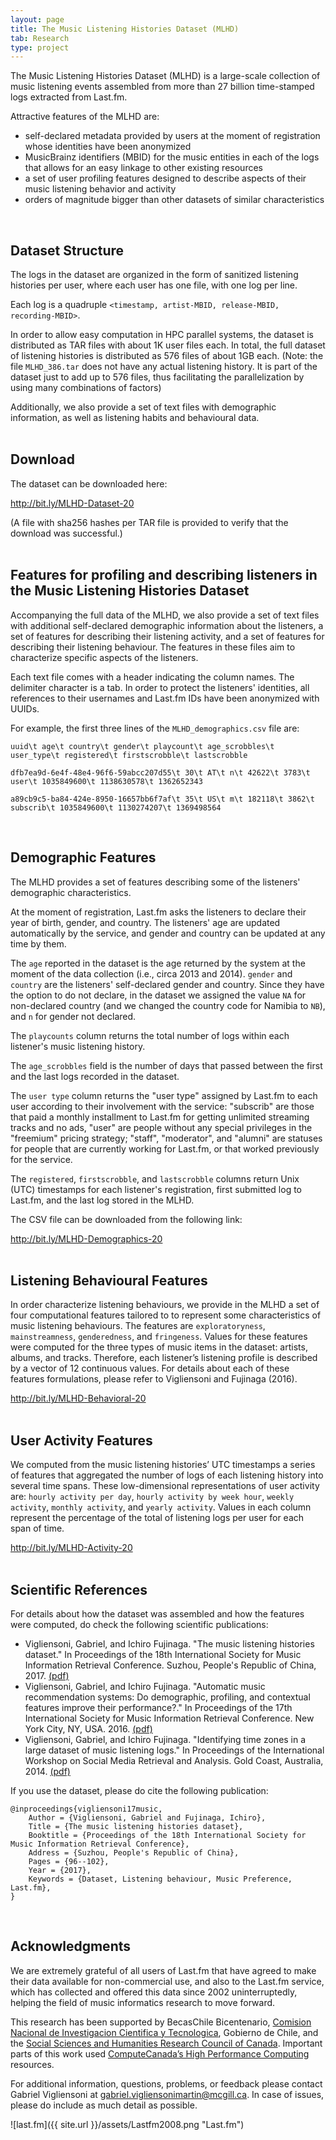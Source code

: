 ```yaml
---
layout: page
title: The Music Listening Histories Dataset (MLHD)
tab: Research
type: project
---
```


The Music Listening Histories Dataset (MLHD) is a large-scale collection of music listening events assembled from more than 27 billion time-stamped logs extracted from Last.fm.

Attractive features of the MLHD are:

* self-declared metadata provided by users at the moment of registration whose identities have been anonymized
* MusicBrainz identifiers (MBID) for the music entities in each of the logs that allows for an easy linkage to other existing resources
* a set of user profiling features designed to describe aspects of their music listening behavior and activity
* orders of magnitude bigger than other datasets of similar characteristics  
<br>

## Dataset Structure

The logs in the dataset are organized in the form of sanitized listening histories per user, where each user has one file, with one log per line.

Each log is a quadruple `<timestamp, artist-MBID, release-MBID, recording-MBID>`.

In order to allow easy computation in HPC parallel systems, the dataset is distributed as TAR files with about 1K user files each. In total, the full dataset of listening histories is distributed as 576 files of about 1GB each. (Note: the file `MLHD_386.tar` does not have any actual listening history. It is part of the dataset just to add up to 576 files, thus facilitating the parallelization by using many combinations of factors)

Additionally, we also provide a set of text files with demographic information, as well as listening habits and behavioural data.  
<br>

## Download

The dataset can be downloaded here:

<http://bit.ly/MLHD-Dataset-20>

(A file with sha256 hashes per TAR file is provided to verify that the download was successful.)  
<br>

## Features for profiling and describing listeners in the Music Listening Histories Dataset

Accompanying the full data of the MLHD, we also provide a set of text files with additional self-declared demographic information about the listeners, a set of features for describing their listening activity, and a set of features for describing their listening behaviour. The features in these files aim to characterize specific aspects of the listeners.

Each text file comes with a header indicating the column names. The delimiter character is a tab. In order to protect the listeners' identities, all references to their usernames and Last.fm IDs have been anonymized with UUIDs.

For example, the first three lines of the `MLHD_demographics.csv` file are:

```
uuid\t age\t country\t gender\t playcount\t age_scrobbles\t user_type\t registered\t firstscrobble\t lastscrobble

dfb7ea9d-6e4f-48e4-96f6-59abcc207d55\t 30\t AT\t n\t 42622\t 3783\t user\t 1035849600\t 1138630578\t 1362652343

a89cb9c5-ba84-424e-8950-16657bb6f7af\t 35\t US\t m\t 182118\t 3862\t subscrib\t 1035849600\t 1130274207\t 1369498564
```
<br>

## Demographic Features

The MLHD provides a set of features describing some of the listeners' demographic characteristics.

At the moment of registration, Last.fm asks the listeners to declare their year of birth, gender, and country. The listeners' age are updated automatically by the service, and gender and country can be updated at any time by them.

The `age` reported in the dataset is the age returned by the system at the moment of the data collection (i.e., circa 2013 and 2014). `gender` and `country` are the listeners' self-declared gender and country. Since they have the option to do not declare, in the dataset we assigned the value `NA` for non-declared country (and we changed the country code for Namibia to `NB`), and `n` for gender not declared.

The `playcounts` column returns the total number of logs within each listener's music listening history.

The `age_scrobbles` field is the number of days that passed between the first and the last logs recorded in the dataset.

The `user type` column returns the "user type" assigned by Last.fm to each user according to their involvement with the service: "subscrib" are those that paid a monthly installment to Last.fm for getting unlimited streaming tracks and no ads, "user" are people without any special privileges in the "freemium" pricing strategy; "staff", "moderator", and "alumni" are statuses for people that are currently working for Last.fm, or that worked previously for the service.

The `registered`, `firstscrobble`, and `lastscrobble` columns return Unix (UTC) timestamps for each listener's registration, first submitted log to Last.fm, and the last log stored in the MLHD.

The CSV file can be downloaded from the following link:

<http://bit.ly/MLHD-Demographics-20>  
<br>

## Listening Behavioural Features

In order characterize listening behaviours, we provide in the MLHD a set of four computational features tailored to to represent some characteristics of music listening behaviours. The features are `exploratoryness`, `mainstreamness`, `genderedness`, and `fringeness`. Values for these features were computed for the three types of music items in the dataset: artists, albums, and tracks. Therefore, each listener’s listening profile is described by a vector of 12 continuous values. For details about each of these features formulations, please refer to Vigliensoni and Fujinaga (2016).

<http://bit.ly/MLHD-Behavioral-20>  
<br>

## User Activity Features

We computed from the music listening histories’ UTC timestamps a series of features that aggregated the number of logs of each listening history into several time spans. These low-dimensional representations of user activity are: `hourly activity per day`, `hourly activity by week hour`, `weekly activity`, `monthly activity`, and `yearly activity`. Values in each column represent the percentage of the total of listening logs per user for each span of time.

<http://bit.ly/MLHD-Activity-20>  
<br>

## Scientific References

For details about how the dataset was assembled and how the features were computed, do check the following scientific publications:

* Vigliensoni, Gabriel, and Ichiro Fujinaga. "The music listening histories dataset." In Proceedings of the 18th International Society for Music Information Retrieval Conference. Suzhou, People's Republic of China, 2017. [(pdf)](https://ismir2017.smcnus.org/wp-content/uploads/2017/10/180_Paper.pdf)
* Vigliensoni, Gabriel, and Ichiro Fujinaga. "Automatic music recommendation systems: Do demographic, profiling, and contextual features improve their performance?." In Proceedings of the 17th International Society for Music Information Retrieval Conference. New York City, NY, USA. 2016. [(pdf)](https://18798-presscdn-pagely.netdna-ssl.com/ismir2016/wp-content/uploads/sites/2294/2016/07/044_Paper.pdf)
* Vigliensoni, Gabriel, and Ichiro Fujinaga. "Identifying time zones in a large dataset of music listening logs." In Proceedings of the International Workshop on Social Media Retrieval and Analysis. Gold Coast, Australia, 2014. [(pdf)](http://delivery.acm.org/10.1145/2640000/2632203/p27-vigliensoni.pdf?ip=132.206.14.126&acc=ACTIVE%20SERVICE&key=FD0067F557510FFB.03D32F869B60D852.4D4702B0C3E38B35.4D4702B0C3E38B35&CFID=996440539&CFTOKEN=83382403&__acm__=1508367252_d4fb6dcdac2d0b79b90e74e0aa94254c%3Ftarget%3D_blank)

If you use the dataset, please do cite the following publication:

```
@inproceedings{vigliensoni17music,
    Author = {Vigliensoni, Gabriel and Fujinaga, Ichiro},
    Title = {The music listening histories dataset},
    Booktitle = {Proceedings of the 18th International Society for Music Information Retrieval Conference},
    Address = {Suzhou, People's Republic of China},
    Pages = {96--102},
    Year = {2017},
    Keywords = {Dataset, Listening behaviour, Music Preference, Last.fm},
}
```
<br>

## Acknowledgments

We are extremely grateful of all users of Last.fm that have agreed to make their data available for non-commercial use, and also to the Last.fm service, which has collected and offered this data since 2002 uninterruptedly, helping the field of music informatics research to move forward.

This research has been supported by BecasChile Bicentenario, [Comision Nacional de Investigacion Cientifica y Tecnologica](http://www.conicyt.cl/), Gobierno de Chile, and the [Social Sciences and Humanities Research Council of Canada](http://www.sshrc-crsh.gc.ca/). Important parts of this work used [ComputeCanada’s High Performance Computing](https://www.computecanada.ca/) resources.

For additional information, questions, problems, or feedback please contact Gabriel Vigliensoni at [gabriel.vigliensonimartin@mcgill.ca](mailto:gabriel.vigliensonimartin@mcgill.ca). In case of issues, please do include as much detail as possible.

![last.fm]({{ site.url }}/assets/Lastfm2008.png "Last.fm")
